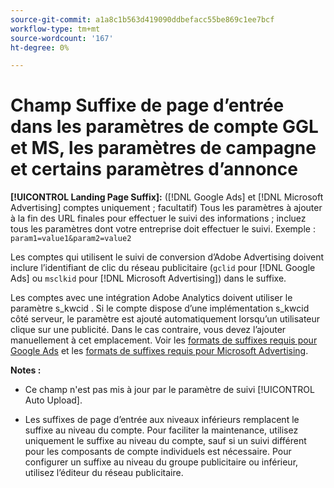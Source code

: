 ```yaml
---
source-git-commit: a1a8c1b563d419090ddbefacc55be869c1ee7bcf
workflow-type: tm+mt
source-wordcount: '167'
ht-degree: 0%

---
```

# Champ Suffixe de page d’entrée dans les paramètres de compte GGL et MS, les paramètres de campagne et certains paramètres d’annonce

**[!UICONTROL Landing Page Suffix]:** ([!DNL Google Ads] et [!DNL Microsoft Advertising] comptes uniquement ; facultatif) Tous les paramètres à ajouter à la fin des URL finales pour effectuer le suivi des informations ; incluez tous les paramètres dont votre entreprise doit effectuer le suivi. Exemple : `param1=value1&param2=value2`

Les comptes qui utilisent le suivi de conversion d’Adobe Advertising doivent inclure l’identifiant de clic du réseau publicitaire (`gclid` pour [!DNL Google Ads] ou `msclkid` pour [!DNL Microsoft Advertising]) dans le suffixe.

Les comptes avec une intégration Adobe Analytics doivent utiliser le paramètre s_kwcid . Si le compte dispose d’une implémentation s_kwcid côté serveur, le paramètre est ajouté automatiquement lorsqu’un utilisateur clique sur une publicité. Dans le cas contraire, vous devez l’ajouter manuellement à cet emplacement. Voir les [formats de suffixes requis pour Google Ads](/help/search-social-commerce/tracking/formats-click-tracking-google.md) et les [&#x200B; formats de suffixes requis pour Microsoft Advertising](/help/search-social-commerce/tracking/formats-click-tracking-microsoft.md).

**Notes :**

* Ce champ n&#39;est pas mis à jour par le paramètre de suivi [!UICONTROL Auto Upload].

* Les suffixes de page d’entrée aux niveaux inférieurs remplacent le suffixe au niveau du compte. Pour faciliter la maintenance, utilisez uniquement le suffixe au niveau du compte, sauf si un suivi différent pour les composants de compte individuels est nécessaire. Pour configurer un suffixe au niveau du groupe publicitaire ou inférieur, utilisez l’éditeur du réseau publicitaire.

